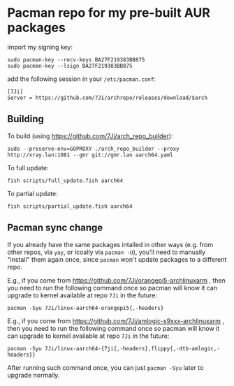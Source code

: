 # Pacman repo for my pre-built AUR packages


import my signing key:
```
sudo pacman-key --recv-keys BA27F219383BB875
sudo pacman-key --lsign BA27F219383BB875
```

add the following session in your `/etc/pacman.conf`:

```
[7Ji]
Server = https://github.com/7Ji/archrepo/releases/download/$arch
```

## Building
To build (using https://github.com/7Ji/arch_repo_builder):
```
sudo --preserve-env=GOPROXY ./arch_repo_builder --proxy http://xray.lan:1081 --gmr git://gmr.lan aarch64.yaml
```
To full update:
```
fish scripts/full_update.fish aarch64
```
To partial update:
```
fish scripts/partial_update.fish aarch64
```

## Pacman sync change

If you already have the same packages intalled in other ways (e.g. from other repos, via `yay`, or lcoally via `pacman -U`), you'll need to manually "install" them again once, since `pacman` won't update packages to a different repo.

E.g., if you come from https://github.com/7Ji/orangepi5-archlinuxarm , then you need to run the following command once so pacman will know it can upgrade to kernel available at repo `7Ji` in the future:

```
pacman -Syu 7Ji/linux-aarch64-orangepi5{,-headers}
``````

E.g., if you come from https://github.com/7Ji/amlogic-s9xxx-archlinuxarm , then you need to run the following command once so pacman will know it can upgrade to kernel available at repo `7Ji` in the future:

```
pacman -Syu 7Ji/linux-aarch64-{7ji{,-headers},flippy{,-dtb-amlogic,-headers}}
``````

After running such command once, you can just `pacman -Syu` later to upgrade normally.
